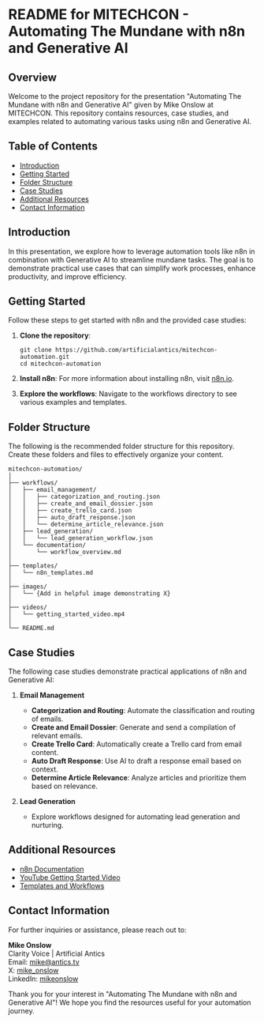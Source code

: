 # README for MITECHCON - Automating The Mundane with n8n and Generative AI

## Overview

Welcome to the project repository for the presentation "Automating The Mundane with n8n and Generative AI" given by Mike Onslow at MITECHCON. This repository contains resources, case studies, and examples related to automating various tasks using n8n and Generative AI.

## Table of Contents

- [Introduction](#introduction)
- [Getting Started](#getting-started)
- [Folder Structure](#folder-structure)
- [Case Studies](#case-studies)
- [Additional Resources](#additional-resources)
- [Contact Information](#contact-information)

## Introduction

In this presentation, we explore how to leverage automation tools like n8n in combination with Generative AI to streamline mundane tasks. The goal is to demonstrate practical use cases that can simplify work processes, enhance productivity, and improve efficiency.

## Getting Started

Follow these steps to get started with n8n and the provided case studies:

1. **Clone the repository**:
   ```
   git clone https://github.com/artificialantics/mitechcon-automation.git
   cd mitechcon-automation
   ```

2. **Install n8n**:
   For more information about installing n8n, visit [n8n.io](https://n8n.io).

3. **Explore the workflows**:
   Navigate to the workflows directory to see various examples and templates.

## Folder Structure

The following is the recommended folder structure for this repository. Create these folders and files to effectively organize your content.

```
mitechcon-automation/
│
├── workflows/
│   ├── email_management/
│   │   ├── categorization_and_routing.json
│   │   ├── create_and_email_dossier.json
│   │   ├── create_trello_card.json
│   │   ├── auto_draft_response.json
│   │   └── determine_article_relevance.json
│   ├── lead_generation/
│   │   └── lead_generation_workflow.json
│   └── documentation/
│       └── workflow_overview.md
│
├── templates/
│   └── n8n_templates.md
│
├── images/
│   └── {Add in helpful image demonstrating X}
│
├── videos/
│   └── getting_started_video.mp4
│
└── README.md
```

## Case Studies

The following case studies demonstrate practical applications of n8n and Generative AI:

1. **Email Management**
   - **Categorization and Routing**: Automate the classification and routing of emails.
   - **Create and Email Dossier**: Generate and send a compilation of relevant emails.
   - **Create Trello Card**: Automatically create a Trello card from email content.
   - **Auto Draft Response**: Use AI to draft a response email based on context.
   - **Determine Article Relevance**: Analyze articles and prioritize them based on relevance.

2. **Lead Generation**
   - Explore workflows designed for automating lead generation and nurturing.

## Additional Resources

- [n8n Documentation](https://docs.n8n.io/)
- [YouTube Getting Started Video](https://youtube.com/watch?v=IvVQSxYRgL0)
- [Templates and Workflows](https://n8n.io/workflows)

## Contact Information

For further inquiries or assistance, please reach out to:

**Mike Onslow**  
Clarity Voice | Artificial Antics  
Email: [mike@antics.tv](mailto:mike@antics.tv)  
X: [mike_onslow](https://twitter.com/mike_onslow)  
LinkedIn: [mikeonslow](https://linkedin.com/in/mikeonslow)

Thank you for your interest in "Automating The Mundane with n8n and Generative AI"! We hope you find the resources useful for your automation journey.
